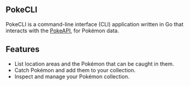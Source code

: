 ## PokeCLI

PokeCLI is a command-line interface (CLI) application written in Go that interacts with the [PokeAPI](https://pokeapi.co/), for Pokémon data.

## Features

- List location areas and the Pokémon that can be caught in them.
- Catch Pokémon and add them to your collection.
- Inspect and manage your Pokémon collection.
